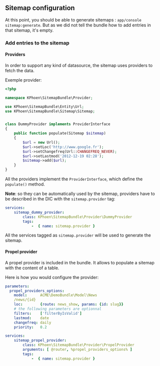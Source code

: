 ## Sitemap configuration

At this point, you should be able to generate sitemaps : `app/console sitemap:generate`.
But as we did not tell the bundle how to add entries in that sitemap, it's
empty.


### Add entries to the sitemap

#### Providers

In order to support any kind of datasource, the sitemap uses providers to fetch
the data.

Exemple provider:

```php
<?php

namespace KPhoen\SitemapBundle\Provider;

use KPhoen\SitemapBundle\Entity\Url;
use KPhoen\SitemapBundle\Sitemap\Sitemap;


class DummyProvider implements ProviderInterface
{
    public function populate(Sitemap $sitemap)
    {
        $url = new Url();
        $url->setLoc('http://www.google.fr');
        $url->setChangefreq(Url::CHANGEFREQ_NEVER);
        $url->setLastmod('2012-12-19 02:28');
        $sitemap->add($url);
    }
}
```

All the providers implement the `ProviderInterface`, which define the
`populate()` method.

**Note**: so they can be automatically used by the sitemap, providers have to be
described in the DIC with the `sitemap.provider` tag:

```yml
services:
    sitemap_dummy_provider:
        class: KPhoen\SitemapBundle\Provider\DummyProvider
        tags:
            -  { name: sitemap.provider }
```

All the services tagged as `sitemap.provider` will be used to generate the
sitemap.


#### Propel provider

A propel provider is included in the bundle. It allows to populate a sitemap
with the content of a table.

Here is how you would configure the provider:

```yml
parameters:
  propel_providers_options:
    model:      ACME\DemoBundle\Model\News
    /news/{id}
    loc:        {route: news_show, params: {id: slug}}
    # the following parameters are optionnal
    filters:    ['filterByIsValid']
    lastmod:    date
    changefreq: daily
    priority:   0.2

services:
    sitemap_propel_provider:
        class: KPhoen\SitemapBundle\Provider\PropelProvider
        arguments: [ @router, %propel_providers_options% ]
        tags:
            -  { name: sitemap.provider }
```
